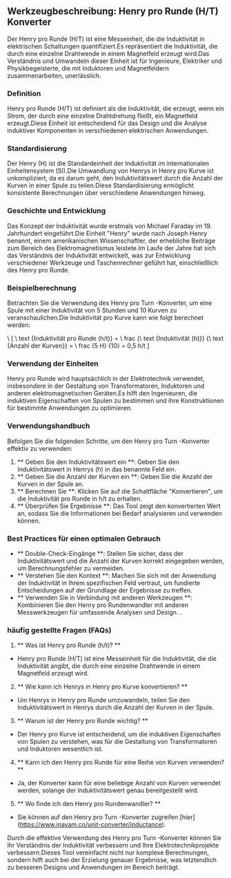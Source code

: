 ## Werkzeugbeschreibung: Henry pro Runde (H/T) Konverter

Der Henry pro Runde (H/T) ist eine Messeinheit, die die Induktivität in elektrischen Schaltungen quantifiziert.Es repräsentiert die Induktivität, die durch eine einzelne Drahtwende in einem Magnetfeld erzeugt wird.Das Verständnis und Umwandeln dieser Einheit ist für Ingenieure, Elektriker und Physikbegeisterte, die mit Induktoren und Magnetfeldern zusammenarbeiten, unerlässlich.

### Definition
Henry pro Runde (H/T) ist definiert als die Induktivität, die erzeugt, wenn ein Strom, der durch eine einzelne Drahtdrehung fließt, ein Magnetfeld erzeugt.Diese Einheit ist entscheidend für das Design und die Analyse induktiver Komponenten in verschiedenen elektrischen Anwendungen.

### Standardisierung
Der Henry (H) ist die Standardeinheit der Induktivität im internationalen Einheitensystem (SI).Die Umwandlung von Henrys in Henry pro Kurve ist unkompliziert, da es darum geht, den Induktivitätswert durch die Anzahl der Kurven in einer Spule zu teilen.Diese Standardisierung ermöglicht konsistente Berechnungen über verschiedene Anwendungen hinweg.

### Geschichte und Entwicklung
Das Konzept der Induktivität wurde erstmals von Michael Faraday im 19. Jahrhundert eingeführt.Die Einheit "Henry" wurde nach Joseph Henry benannt, einem amerikanischen Wissenschaftler, der erhebliche Beiträge zum Bereich des Elektromagnetismus leistete.Im Laufe der Jahre hat sich das Verständnis der Induktivität entwickelt, was zur Entwicklung verschiedener Werkzeuge und Taschenrechner geführt hat, einschließlich des Henry pro Runde.

### Beispielberechnung
Betrachten Sie die Verwendung des Henry pro Turn -Konverter, um eine Spule mit einer Induktivität von 5 Stunden und 10 Kurven zu veranschaulichen.Die Induktivität pro Kurve kann wie folgt berechnet werden:

\ [
\ text {Induktivität pro Runde (h/t)} = \ frac {\ text {Induktivität (h)}} {\ text {Anzahl der Kurven}} = \ frac {5 H} {10} = 0,5 h/t
\]

### Verwendung der Einheiten
Henry pro Runde wird hauptsächlich in der Elektrotechnik verwendet, insbesondere in der Gestaltung von Transformatoren, Induktoren und anderen elektromagnetischen Geräten.Es hilft den Ingenieuren, die induktiven Eigenschaften von Spulen zu bestimmen und ihre Konstruktionen für bestimmte Anwendungen zu optimieren.

### Verwendungshandbuch
Befolgen Sie die folgenden Schritte, um den Henry pro Turn -Konverter effektiv zu verwenden:
1. ** Geben Sie den Induktivitätswert ein **: Geben Sie den Induktivitätswert in Henrys (h) in das benannte Feld ein.
2. ** Geben Sie die Anzahl der Kurven ein **: Geben Sie die Anzahl der Kurven in der Spule an.
3. ** Berechnen Sie **: Klicken Sie auf die Schaltfläche "Konvertieren", um die Induktivität pro Runde in h/t zu erhalten.
4. ** Überprüfen Sie Ergebnisse **: Das Tool zeigt den konvertierten Wert an, sodass Sie die Informationen bei Bedarf analysieren und verwenden können.

### Best Practices für einen optimalen Gebrauch
- ** Double-Check-Eingänge **: Stellen Sie sicher, dass der Induktivitätswert und die Anzahl der Kurven korrekt eingegeben werden, um Berechnungsfehler zu vermeiden.
- ** Verstehen Sie den Kontext **: Machen Sie sich mit der Anwendung der Induktivität in Ihrem spezifischen Feld vertraut, um fundierte Entscheidungen auf der Grundlage der Ergebnisse zu treffen.
- ** Verwenden Sie in Verbindung mit anderen Werkzeugen **: Kombinieren Sie den Henry pro Rundenwandler mit anderen Messwerkzeugen für umfassende Analysen und Design.
.

### häufig gestellte Fragen (FAQs)

1. ** Was ist Henry pro Runde (h/t)? **
- Henry pro Runde (H/T) ist eine Messeinheit für die Induktivität, die die Induktivität angibt, die durch eine einzelne Drahtwende in einem Magnetfeld erzeugt wird.

2. ** Wie kann ich Henrys in Henry pro Kurve konvertieren? **
- Um Henrys in Henry pro Runde umzuwandeln, teilen Sie den Induktivitätswert in Henrys durch die Anzahl der Kurven in der Spule.

3. ** Warum ist der Henry pro Runde wichtig? **
- Der Henry pro Kurve ist entscheidend, um die induktiven Eigenschaften von Spulen zu verstehen, was für die Gestaltung von Transformatoren und Induktoren wesentlich ist.

4. ** Kann ich den Henry pro Runde für eine Reihe von Kurven verwenden? **
- Ja, der Konverter kann für eine beliebige Anzahl von Kurven verwendet werden, solange der Induktivitätswert genau bereitgestellt wird.

5. ** Wo finde ich den Henry pro Rundenwandler? **
- Sie können auf den Henry pro Turn -Konverter zugreifen [hier] (https://www.inayam.co/unit-converter/inductance).

Durch die effektive Verwendung des Henry pro Turn -Konverter können Sie Ihr Verständnis der Induktivität verbessern und Ihre Elektrotechnikprojekte verbessern.Dieses Tool vereinfacht nicht nur komplexe Berechnungen, sondern hilft auch bei der Erzielung genauer Ergebnisse, was letztendlich zu besseren Designs und Anwendungen im Bereich beiträgt.